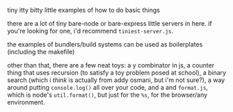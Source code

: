 tiny itty bitty little examples of how to do basic things

there are a lot of tiny bare-node or bare-express little servers in here. if you're looking for one, i'd recommend `tiniest-server.js`.

the examples of bundlers/build systems can be used as boilerplates (including the makefile)

other than that, there are a few neat toys: a y combinator in js, a counter thing that uses recursion (to satisfy a toy problem posed at school), a binary search (which i _think_ is actually from addy osmani, but i'm not sure?), a way around putting `console.log()` all over your code, and a and `format.js`, which is node's `util.format()`, but just for the `%s`, for the browser/any environment.

